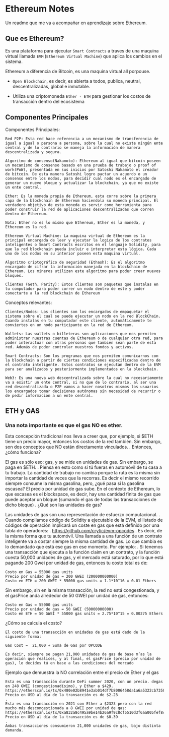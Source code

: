 # Ethereum Notes

Un readme que me va a acompañar en aprendizaje sobre Ethereum.

## Que es Ethereum?

Es una plataforma para ejecutar `Smart Contracts` a traves de una maquina virtual llamada `EVM` (`Ethereum Virtual Machine`) que aplica los cambios en el sistema.

Ethereum a diferencia de Bitcoin, es una maquina virtual all porpouse.

- `Open Blockchain`, es decir, es abierta a todos, publica, neutral, descentralizadas, global e inmutable.

- Utiliza una criptomoneda `Ether - ETH` para gestionar los costos de transacción dentro del ecosistema


## Componentes Principales

Componentes Principales:

    Red P2P: Esta red hace referencia a un mecanismo de transferencia de igual a igual o persona a persona, sobre la cual no existe ningún ente central y de lo contrario se maneja la información de manera descentralizada y segura.

    Algoritmo de consenso(Nakamoto): Ethereum al igual que bitcoin poseen un mecanismo de consenso basado en una prueba de trabajo o proof of work(PoW), presentada en sus inicios por Satoshi Nakamoto el creador de bitcoin. De esta manera Satoshi logro pactar un acuerdo o un consenso entre los nodos, para decidir cual nodo es el encargado de generar un nuevo bloque y actualizar la blockchain, ya que no existe un ente central.

    Ether: Es la moneda propia de Ethereum, esta corre sobre la primera capa de la blockchain de Ethereum haciendola su moneda principal. El verdadero objetivo de esta moneda es servir como herramienta para poder construir la red de aplicaciones descentralizadas que corren dentro de Ethereum.

    Nota: Ether no es lo mismo que Ethereum, Ether es la moneda, y Ethereum es la red.

    Ethereum Virtual Machine: La maquina virtual de Ethereum es la principal encargada de leer y ejecutar la logica de los contratos inteligentes o Smart Contracts escritos en el lenguaje Solidity, para que la red blockchain pueda incluir e interpretar esta lógica. Cada uno de los nodos en su interior poseen esta maquina virtual.

    Algoritmo criptográfico de seguridad (Ethash): Es el algoritmo encargado de cifrar la información manejada en la blockchain de Ethereum. Los mineros utilizan este algoritmo para poder crear nuevos bloques.

    Clientes (Geth, Parity): Estos clientes son paquetes que instalas en tu computador para poder correr un nodo dentro de este y poder conectarte a la red blockchain de Ethereum

Conceptos relevantes:

    Clientes/Nodos: Los clientes son los encargados de empaquetar el sistema sobre el cual se puede ejecutar un nodo en la red BlockChain. Cuando instalas en tu computador este cliente, automáticamente te conviertes en un nodo participante en la red de Ethereum.

    Wallets: Las wallets o billeteras son aplicaciones que nos permiten administrar nuestras cuentas de Ethereum o de cualquier otra red, para poder interactuar con otras personas que también sean parte de esta red. Además de poder controlar nuestros fondos y activos.

    Smart Contracts: Son los programas que nos permiten comunicarnos con la blockchain a partir de ciertas condiciones especificadas dentro de el contrato inteligente. Estos contratos se ejecutan dentro de la EVM para ser analizados y posteriormente implementados en la blockchain.

    Web3: Es una nueva web descentralizada sobre la cual no necesariamente va a existir un ente central, si no que de lo contrario, al ser una red descentralizada o P2P vamos a hacer nosotros mismos los usuarios los encargados tomar decisiones autónomas sin necesidad de recurrir o de pedir información a un ente central.
## ETH y GAS

### Una nota importante es que el gas NO es ether.

Esta concepción tradicional nos lleva a creer que, por ejemplo, si $ETH tiene un precio mayor, entonces los costos de la red también. Sin embargo, son dos conceptos que NO están directamente vinculados.
.
Entonces, ¿cómo funciona?

El gas es sólo eso: gas, y se mide en unidades de gas. Sin embargo, se paga en $ETH.
.
Piensa en esto como si tú fueras en automóvil de tu casa a tu trabajo. La cantidad de trabajo no cambia porque la ruta es la misma sin importar la cantidad de veces que la recorras. Es decir el mismo recorrido siempre consume la misma gasolina, pero, ¿qué pasa si la gasolina escasea? El precio por unidad de gas sube. En el contexto de Ethereum, lo que escasea es el blockspace, es decir, hay una cantidad finita de gas que puede aceptar un bloque (sumando el gas de todas las transacciones de dicho bloque)
.
¿Qué son las unidades de gas?

Las unidades de gas son una representación de esfuerzo computacional.
.
Cuando compilamos código de Solidity a ejecutable de la EVM, el listado de códigos de operación implicará un coste en gas que está definido por una tabla de operadores:
.
https://github.com/crytic/evm-opcodes
.
Es decir, de la misma forma que tu automóvil. Una llamada a una función de un contrato inteligente va a costar siempre la misma cantidad de gas. Lo que cambia es lo demandado que está ese gas en ese momento. Por ejemplo:
.
Si tenemos una transacción que ejecuta a la función claim en un contrato, y la función cuesta 50,000 unidades de gas, y el mercado está saturado, por lo que está pagando 200 Gwei por unidad de gas, entonces tu costo total es de:
```
Costo en Gas = 55000 gas units
Precio por unidad de gas = 200 GWEI (200000000000)
Costo en ETH = 200 GWEI * 55000 gas units = 1.1*10^16 = 0.01 Ethers
```
Sin embargo, sin en la misma transacción, la red no está congestionada, y el gasPrice anda alrededor de 50 GWEI por unidad de gas, entonces:
```
Costo en Gas = 55000 gas units
Precio por unidad de gas = 50 GWEI (50000000000)
Costo en ETH = 50 GWEI * 55000 gas units = 2.75*10^15 = 0.00275 Ethers
```
¿Cómo se calcula el costo?

    El costo de una transacción en unidades de gas está dado de la siguiente forma:

    Gas Cost =  21,000 + Suma de Gas por OPCODE

    Es decir, siempre se pagan 21,000 unidades de gas de base m’as la operación que realices, y al final, el gasPrice (precio por unidad de gas), lo decides tú en base a las condiciones del mercado

Ejemplo que demuestra la NO correlación entre el precio de Ether y el gas

    Esta es una transacción durante DeFi summer 2020, con un precio. degas en 248 GWEI (congestionadísimo), y Ether a $429.
    https://etherscan.io/tx/0x480e02b8941e3ab014df7b8006458da1a6a5322cb73582b58725ae9bf28c811f
    Precio en USD al día de la transacción es de $2.23
    .
    Esta es una transacción en 2021 con Ether a $2323 pero con la red mucho más descongestionada a 8 GWEI por unidad de gas:
    https://etherscan.io/tx/0xa832a8c495a9be14b26a9f9c8cf5510d3f6aa005fef8c4f477d0452d768528c0
    Precio en USD al día de la transacción es de $0.39
    .
    Ambas transacciones consumieron 21,000 unidades de gas, bajo distinta demanda.
